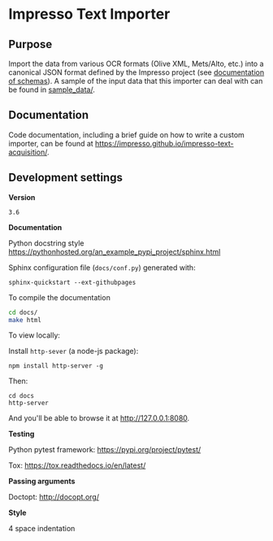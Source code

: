 # Impresso Text Importer

## Purpose

Import the data from various OCR formats (Olive XML, Mets/Alto, etc.) into a canonical JSON format defined by the Impresso project (see [documentation of schemas](https://github.com/impresso/impresso-schemas)). A sample of the input data that this importer can deal with can be found in [sample_data/](sample_data/).

## Documentation

Code documentation, including a brief guide on how to write a custom importer, can be found at <https://impresso.github.io/impresso-text-acquisition/>. 

## Development settings

**Version**

`3.6`

**Documentation**

Python docstring style https://pythonhosted.org/an_example_pypi_project/sphinx.html

Sphinx configuration file (`docs/conf.py`) generated with:

    sphinx-quickstart --ext-githubpages

To compile the documentation

```bash
cd docs/
make html
```

To view locally:

Install `http-sever` (a node-js package):

    npm install http-server -g

Then:

    cd docs
    http-server

And you'll be able to browse it at <http://127.0.0.1:8080>.



**Testing**

Python pytest framework: https://pypi.org/project/pytest/

Tox: https://tox.readthedocs.io/en/latest/

**Passing arguments**

Doctopt: http://docopt.org/

**Style**

4 space indentation

